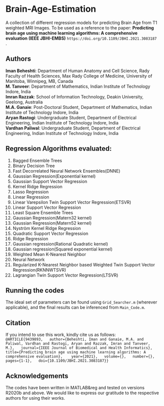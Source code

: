 # Brain-Age-Estimation
A collection of different regression models for predicting Brain Age from T1 weighted MRI Images. To be used as a reference to the paper: **Predicting brain age using machine learning algorithms: A comprehensive evaluation (IEEE JBHI-EMBS)** `https://doi.org/10.1109/JBHI.2021.3083187 `.  

## Authors
**Iman Beheshti**: Department of Human Anatomy and Cell Science, Rady Faculty of Health Sciences, Max Rady College of Medicine,
University of Manitoba, Winnipeg, MB, Canada   
**M. Tanveer**: Department of Mathematics, Indian Institute of Technology Indore, India  
**Imran Razzak**: School of Information Technology, Deakin University, Geelong, Australia   
**M.A. Ganaie**: Post-Doctoral Student, Department of Mathematics, Indian Institute of Technology Indore, India   
**Aryan Rastogi**: Undergraduate Student, Department of Electrical Engineering, Indian Institute of Technology Indore, India  
**Vardhan Paliwal**: Undergraduate Student, Department of Electrical Engineering, Indian Institute of Technology Indore, India  

## Regression Algorithms evaluated:
1. Bagged Ensemble Trees
2. Binary Decision Tree
3. Fast Decorrelated Neural Network Ensembles(DNNE)
4. Gaussian Regression(Exponential kernel)
5. Gaussian Support Vector Regression
6. Kernel Ridge Regression
7. Lasso Regression
8. Linear Regression
9. Linear Varepsilon Twin Support Vector Regression(ETSVR)
10. Linear Support Vector Regression
11. Least Square Ensemble Trees
12. Gaussian Regression(Matern32 kernel)
13. Gaussian Regression(Matern52 kernel)
14. Nystr&ouml;m Kernel Ridge Regression
15. Quadratic Support Vector Regression
16. Ridge Regression
17. Gaussian regression(Rational Quadratic kernel)
18. Gaussian regression(Squared exponential kernel)
19. Weighted Mean K-Nearest Neighbor
20. Neural Network  
21. Regularized K-Nearest Neighbor based Weighted Twin Support Vector Regression(RKNNWTSVR)  
22. Lagrangian Twin Support Vector Regression(LTSVR)

## Running the codes  
The ideal set of parameters can be found using `Grid_Searcher.m` (wherever applicable), and the final results can be inferenced from `Main_Code.m`.  

## Citation  
If you intend to use this work, kindly cite us as follows:  
``
@ARTICLE{9439893,  
  author={Beheshti, Iman and Ganaie, M.A. and Paliwal, Vardhan and Rastogi, Aryan and Razzak, Imran and Tanveer, M.},  
  journal={IEEE Journal of Biomedical and Health Informatics},   
  title={Predicting brain age using machine learning algorithms: A comprehensive evaluation},   
  year={2021},  
  volume={},  
  number={},  
  pages={1-1},  
  doi={10.1109/JBHI.2021.3083187}}  
  ``  

## Acknowledgements
The codes have been written in MATLAB&reg and tested on versions R2020b and above. We would like to express our gratitude to the respective authors for using their works. 


